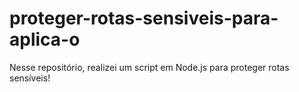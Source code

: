 # proteger-rotas-sensiveis-para-aplica-o
Nesse repositório, realizei um script em Node.js para proteger rotas sensíveis! 
